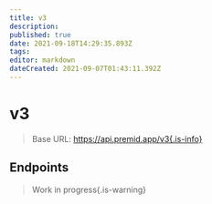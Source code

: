 ```yaml
---
title: v3
description: 
published: true
date: 2021-09-18T14:29:35.893Z
tags: 
editor: markdown
dateCreated: 2021-09-07T01:43:11.392Z
---
```


# v3

> Base URL: https://api.premid.app/v3{.is-info}


## Endpoints
> Work in progress{.is-warning}